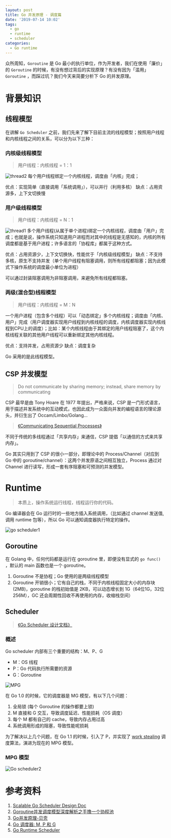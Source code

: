 ```yaml
---
layout: post
title: Go 并发原理 - 调度篇
date: '2019-07-14 10:02'
tags:
  - go
  - runtime
  - scheduler
categories:
  - Go runtime
---
```


众所周知，`Goroutine` 是 Go 最小的执行单位，作为开发者，我们在使用「廉价」的 `Goroutine` 的时候，有没有想过背后的实现原理？有没有因为「滥用」`Goroutine` ，而踩过坑？我们今天来简要分析下 Go 的并发原理。

<!-- more -->

# 背景知识
## 线程模型
在讲解 `Go Scheduler` 之前，我们先来了解下目前主流的线程模型；按照用户线程和内核线程之间的关系，可以分为以下三种：

### 内核级线程模型
> 用户线程：内核线程 = 1：1

![thread2](/images/2019/06/thread2.png)
每个用户线程绑定一个内核线程，调度由「内核」完成；

优点：实现简单（直接调用「系统调用」），可以并行（利用多核）
缺点：占用资源多，上下文切换慢

### 用户级线程模型
> 用户线程：内核线程 = N：1

![thread1](/images/2019/06/thread1.png)
多个用户线程(从属于单个进程)绑定一个内核线程，调度由「用户」完成；也就是说，操作系统只知道用户进程而对其中的线程是无感知的，内核的所有调度都是基于用户进程；许多语言的「协程库」都属于这种方式。

优点：占用资源少，上下文切换快，性能优于「内核级线程模型」
缺点：不支持多核，原生不支持并发（单个用户线程有阻塞调用，则所有线程都阻塞；因为此模式下操作系统的调度最小单位为进程）

可以通过封装阻塞调用为非阻塞调用，来避免所有线程都阻塞。

### 两级(混合型)线程模型
> 用户线程：内核线程 = M：N

一个用户进程（包含多个线程）可以「动态绑定」多个内核线程；调度由「内核、用户」完成（用户调度器实现用户线程到内核线程的调度，内核调度器实现内核线程到CPU上的调度）；比如：某个内核线程由于其绑定的用户线程阻塞了，这个内核线程关联的其他用户线程可以重新绑定其他内核线程。

优点：支持并发，占用资源少
缺点：调度复杂

Go 采用的是此线程模型。

## CSP 并发模型
> Do not communicate by sharing memory; instead, share memory by communicating

CSP 最早是由 Tony Hoare 在 1977 年提出，严格来说，CSP 是一门形式语言，用于描述并发系统中的互动模式，也因此成为一众面向并发的编程语言的理论源头，并衍生出了 Occam/Limbo/Golang…
> [《Communicating Sequential Processes》](http://www.usingcsp.com/cspbook.pdf)

不同于传统的多线程通过「共享内存」来通信，CSP 提倡「以通信的方式来共享内存」。

Go 其实只用到了 CSP 的很小一部分，即理论中的 Process/Channel（对应到 Go 中的 goroutine/channel）：这两个并发原语之间相互独立，Process 通过对 Channel 进行读写，形成一套有序阻塞和可预测的并发模型。

# Runtime

> 本质上，操作系统运行线程，线程运行你的代码。

Go 编译器会在 Go 运行时的一些地方插入系统调用，（比如通过 channel 发送值,调用 runtime 包等），所以 Go 可以通知调度器执行特定的操作。

![go scheduler1](/images/2019/06/go-scheduler1.png)

## Goroutine
在 Golang 中，任何代码都是运行在 goroutine 里，即便没有显式的 `go func()` ，默认的 main 函数也是一个 goroutine。

1. Goroutine 不是协程；Go 使用的是两级线程模型
2. Goroutine 开销很小；它有自己的栈，不同于内核线程固定大小的内存块(2MB)，goroutine 的栈初始值是 2KB，可以动态增长到 1G（64位1G，32位256M），GC 还会周期性回收不再使用的内存，收缩栈空间）

## Scheduler
> [《Go Scheduler 设计文档》](https://docs.google.com/document/d/1TTj4T2JO42uD5ID9e89oa0sLKhJYD0Y_kqxDv3I3XMw)

### 概述

Go scheduler 内部有三个重要的结构：M、P、G
* M：OS 线程
* P：Go 代码执行所需要的资源
* G：Goroutine

![MPG](/images/2019/06/mpg.png)

在 Go 1.0 的时候，它的调度器是 MG 模型，有以下几个问题：

1. 全局锁 (每个 Goroutine 的操作都要上锁)
2. M 直接和 G 交互，导致调度延迟、性能损耗（OS 调度）
3. 每个 M 都有自己的 cache，导致内存占用过高
4. 系统调用形成的阻塞，导致性能呢损耗

为了解决以上几个问题，在 Go 1.1 的时候，引入了 P，并实现了 [work stealing](http://supertech.csail.mit.edu/papers/steal.pdf) 调度算法，演进为现在的 MPG 模型。

### MPG 模型

![Go scheduler2](/images/2019/06/go-scheduler2.png)


# 参考资料
1. [Scalable Go Scheduler Design Doc](https://docs.google.com/document/d/1TTj4T2JO42uD5ID9e89oa0sLKhJYD0Y_kqxDv3I3XMw/)
1. [Goroutine并发调度模型深度解析之手撸一个协程池](https://segmentfault.com/a/1190000015464889)
2. [Go并发原理-贝壳](https://mp.weixin.qq.com/s?__biz=MzIyMTg0OTExOQ==&mid=2247484436&idx=2&sn=2864adc11a787c1c3ee79e8dbd96c27a&chksm=e8373764df40be72df5a6240998b19ab0ff45ac9a53a9e5c6b7ed0d7eabedd5a8098db9d87c2&mpshare=1&scene=1&srcid=07272kBJCM3KUJy3tfps1FdM%23rd)
3. [Go 调度器: M, P 和 G](https://colobu.com/2017/05/04/go-scheduler/)
4. [Go Runtime Scheduler](https://speakerdeck.com/retervision/go-runtime-scheduler)
